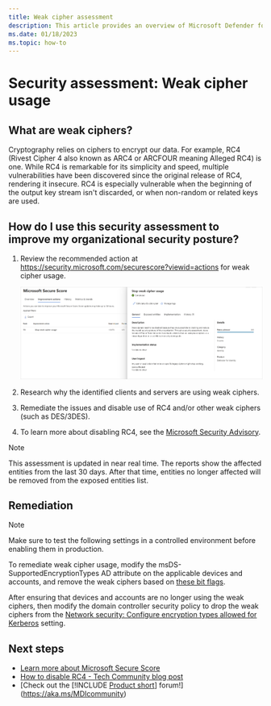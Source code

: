 ```yaml
---
title: Weak cipher assessment
description: This article provides an overview of Microsoft Defender for Identity's weak cipher identity security posture assessment report.
ms.date: 01/18/2023
ms.topic: how-to
---
```


# Security assessment: Weak cipher usage

## What are weak ciphers?

Cryptography relies on ciphers to encrypt our data. For example, RC4 (Rivest Cipher 4 also known as ARC4 or ARCFOUR meaning Alleged RC4) is one. While RC4 is remarkable for its simplicity and speed, multiple vulnerabilities have been discovered since the original release of RC4, rendering it insecure. RC4 is especially vulnerable when the beginning of the output key stream isn't discarded, or when non-random or related keys are used.

## How do I use this security assessment to improve my organizational security posture?

1. Review the recommended action at <https://security.microsoft.com/securescore?viewid=actions> for weak cipher usage.

    ![Review weak cipher usage assessment.](media/cas-isp-weak-cipher-2.png)
1. Research why the identified clients and servers are using weak ciphers.
1. Remediate the issues and disable use of RC4 and/or other weak ciphers (such as DES/3DES).
1. To learn more about disabling RC4, see the [Microsoft Security Advisory](https://support.microsoft.com/help/2868725/microsoft-security-advisory-update-for-disabling-rc4).

> [!NOTE]
> This assessment is updated in near real time.
> The reports show the affected entities from the last 30 days. After that time, entities no longer affected will be removed from the exposed entities list.

## Remediation

> [!NOTE]
> Make sure to test the following settings in a controlled environment before enabling them in production.

To remediate weak cipher usage, modify the msDS-SupportedEncryptionTypes AD attribute on the applicable devices and accounts, and remove the weak ciphers based on [these bit flags](/openspecs/windows_protocols/ms-kile/6cfc7b50-11ed-4b4d-846d-6f08f0812919).

After ensuring that devices and accounts are no longer using the weak ciphers, then modify the domain controller security policy to drop the weak ciphers from the [Network security: Configure encryption types allowed for Kerberos](/windows/security/threat-protection/security-policy-settings/network-security-configure-encryption-types-allowed-for-kerberos) setting.

## Next steps

- [Learn more about Microsoft Secure Score](/microsoft-365/security/defender/microsoft-secure-score)
- [How to disable RC4 - Tech Community blog post](https://techcommunity.microsoft.com/t5/core-infrastructure-and-security/decrypting-the-selection-of-supported-kerberos-encryption-types/ba-p/1628797)
- [Check out the [!INCLUDE [Product short](includes/product-short.md)] forum!](<https://aka.ms/MDIcommunity>)
